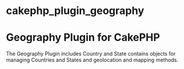 cakephp_plugin_geography
========================

# Geography Plugin for CakePHP

The Geography Plugin includes Country and State contains objects for managing Countries and States and geolocation and mapping methods.